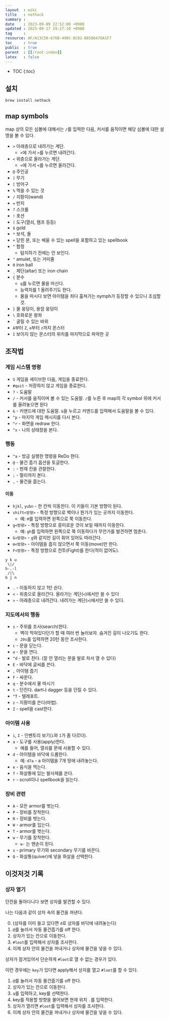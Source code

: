 ```yaml
---
layout  : wiki
title   : nethack
summary : 
date    : 2023-09-09 22:52:08 +0900
updated : 2023-09-17 19:27:10 +0900
tag     : 
resource: AF/A13C50-676B-490C-8C82-B8586476A1F7
toc     : true
public  : true
parent  : [[/root-index]]
latex   : false
---
```

* TOC
{:toc}

## 설치

```bash
brew install nethack
```

## map symbols

map 상의 모든 심볼에 대해서는 `/`를 입력한 다음, 커서를 움직이면 해당 심볼에 대한 설명을 볼 수 있다.

- `>` 아래층으로 내려가는 계단.
    - `>`에 가서 `>`를 누르면 내려간다.
- `<` 위층으로 올라가는 계단.
    - `<`에 가서 `<`를 누르면 올라간다.
- `@` 주인공
- `)` 무기
- `[` 방어구
- `%` 먹을 수 있는 것
- `/` 지팡이(wand)
- `=` 반지
- `?` 스크롤
- `!` 포션
- `(` 도구(열쇠, 램프 등등)
- `$` gold
- `*` 보석, 돌
- `+` 닫힌 문, 또는 배울 수 있는 spell을 포함하고 있는 spellbook
- `^` 함정
    - 탐지하기 전에는 안 보인다.
- `"` amulet, 또는 거미줄
- `0` iron ball
- `_` 제단(altar) 또는 iron chain
- `{` 분수
    - `q`를 누르면 물을 마신다.
    - 능력치를 1 올려주기도 한다.
    - 물을 마시다 보면 아이템을 죄다 훔쳐가는 nymph가 등장할 수 있으니 조심할 것.
- `}` 물 웅덩이, 용암 웅덩이
- `\` 호화로운 왕좌
- ``` ` ``` 굴릴 수 있는 바위
- `A`부터 `Z`, `a`부터 `z`까지 몬스터
- `I` 보이지 않는 몬스터의 위치를 마지막으로 파악한 곳

## 조작법

### 게임 시스템 명령

- `S` 게임을 세이브한 다음, 게임을 종료한다.
- `#quit` - 저장하지 않고 게임을 종료한다.
- `?` - 도움말
- `/` - 커서를 움직이며 볼 수 있는 도움말. `/`를 누른 후 map의 각 symbol 위에 커서를 올려놓으면 된다
- `&` - 커맨드에 대한 도움말. `&`을 누르고 커맨드를 입력해서 도움말을 볼 수 있다.
- `^p` - 마지막 게임 메시지를 다시 본다.
- `^r` - 화면을 redraw 한다.
- `^x` - 나의 상태창을 본다.

### 행동

- `^a` - 방금 실행한 명령을 ReDo 한다.
- `@` - 물건 줍기 옵션을 토글한다.
- `:` - 현재 칸을 관찰한다.
- `;` - 멀리까지 본다.
- `,` - 물건을 줍는다.

#### 이동

- `hjkl`, `yubn` - 한 칸씩 이동한다. 이 키들이 기본 방향이 된다.
- `shift<방향>` - 특정 방향으로 벽이나 뭔가가 있는 곳까지 이동한다.
    - 예: `H`를 입력하면 왼쪽으로 쭉 이동한다.
- `g<방향>` - 특정 방향으로 흥미로운 것이 보일 때까지 이동한다.
    - 예: `gh`를 입력하면 왼쪽으로 쭉 이동하다가 무언가를 발견하면 멈춘다.
- `G<방향>` - `g`와 같지만 길이 휘어 있어도 따라간다.
- `m<방향>` - 아이템을 줍지 않으면서 쭉 이동(move)만 한다.
- `F<방향>` - 특정 방향으로 전투(Fight)를 한다(적이 없어도).

```
y k u
 \|/
h-.-l
 /|\
b j n
```

- `.` - 이동하지 않고 1턴 쉰다.
- `<` - 위층으로 올라간다. 올라가는 계단(`<`)에서만 쓸 수 있다
- `>` - 아래층으로 내려간다. 내려가는 계단(`>`)에서만 쓸 수 있다.

### 지도에서의 행동

- `s` - 주위를 조사(search)한다.
    - 벽이 막혀있다던가 할 때 여러 번 눌러보자. 숨겨진 길이 나오기도 한다.
    - `20s`를 입력하면 20턴 동안 조사한다.
- `c` - 문을 닫는다.
- `o` - 문을 연다.
- `^d` - 발로 찬다. (잘 안 열리는 문을 발로 차서 열 수 있다)
- `E` - 바닥에 글씨를 쓴다.
- `,` 아이템 줍기
- `F` - 싸운다.
- `q` - 분수에서 물 마시기
- `t` - 던진다. dart나 dagger 등을 던질 수 있다.
- `^T` - 텔레포트.
- `z` - 지팡이를 쓴다(마법).
- `Z` - spell을 cast한다.

### 아이템 사용

- `i`, `I` - 인벤토리 보기(`i`와 `I`가 좀 다르다).
- `a` - 도구를 사용(apply)한다.
    - 예를 들어, 열쇠를 문에 사용할 수 있다.
- `d` - 아이템을 바닥에 드롭한다.
    - 예: `d7a` - a 아이템을 7개 땅에 내려놓는다.
- `e` - 음식을 먹는다.
- `f` - 화살통에 있는 발사체를 쏜다.
- `r` - scroll이나 spellbook을 읽는다.

### 장비 관련

- `A` - 모든 armor를 벗는다.
- `P` - 장비를 장착한다.
- `R` - 장비를 벗는다.
- `W` - armor를 입는다.
- `T` - armor를 벗는다.
- `w` - 무기를 장착한다.
    - `w-` 는 맨손이 된다.
- `x` - primary 무기와 secondary 무기를 바꾼다.
- `Q` - 화살통(quiver)에 넣을 화살을 선택한다.

## 이것저것 기록

### 상자 열기

던전을 돌아다니다 보면 상자를 발견할 수 있다.

나는 다음과 같이 상자 속의 물건을 꺼낸다.

0. (상자를 이미 들고 있다면 `d`로 상자를 바닥에 내려놓는다)
1. `@`를 눌러서 자동 물건줍기를 off 한다.
2. 상자가 있는 칸으로 이동한다.
3. `#loot`를 입력해서 상자를 조사한다.
4. 이제 상자 안의 물건을 꺼내거나 상자에 물건을 넣을 수 있다.

상자가 잠겨있어서 단순하게 `#loot`로 열 수 없는 경우가 있다.

이런 경우에는 `key`가 있다면 apply해서 상자를 열고 `#loot`를 할 수 있다.

1. `@`를 눌러서 자동 물건줍기를 off 한다.
2. 상자가 있는 칸으로 이동한다.
3. `a`를 입력하고, key를 선택한다.
4. key를 적용할 방향을 물어보면 현재 위치 `.`를 입력한다.
5. 상자가 열리면 `#loot`를 입력해서 상자를 조사한다.
6. 이제 상자 안의 물건을 꺼내거나 상자에 물건을 넣을 수 있다.

